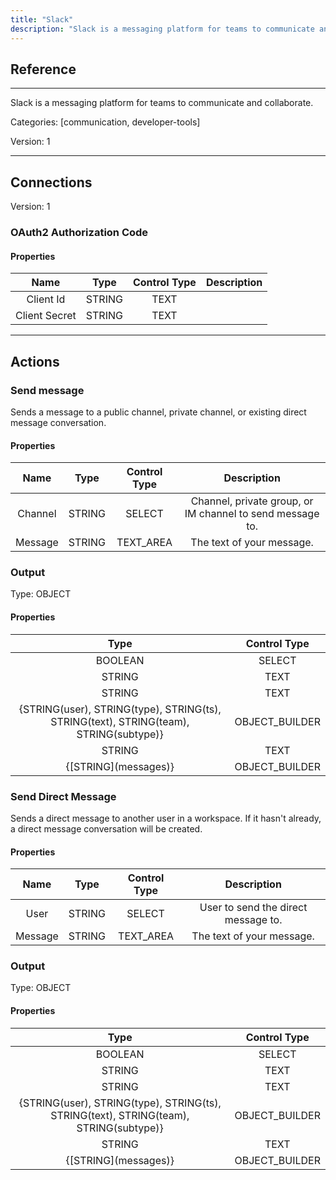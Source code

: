 ```yaml
---
title: "Slack"
description: "Slack is a messaging platform for teams to communicate and collaborate."
---
```

## Reference
<hr />

Slack is a messaging platform for teams to communicate and collaborate.


Categories: [communication, developer-tools]


Version: 1

<hr />



## Connections

Version: 1


### OAuth2 Authorization Code

#### Properties

|      Name      |     Type     |     Control Type     |     Description     |
|:--------------:|:------------:|:--------------------:|:-------------------:|
| Client Id | STRING | TEXT  |  |
| Client Secret | STRING | TEXT  |  |





<hr />





## Actions


### Send message
Sends a message to a public channel, private channel, or existing direct message conversation.

#### Properties

|      Name      |     Type     |     Control Type     |     Description     |
|:--------------:|:------------:|:--------------------:|:-------------------:|
| Channel | STRING | SELECT  |  Channel, private group, or IM channel to send message to.  |
| Message | STRING | TEXT_AREA  |  The text of your message.  |


### Output



Type: OBJECT


#### Properties

|     Type     |     Control Type     |
|:------------:|:--------------------:|
| BOOLEAN | SELECT  |
| STRING | TEXT  |
| STRING | TEXT  |
| {STRING\(user), STRING\(type), STRING\(ts), STRING\(text), STRING\(team), STRING\(subtype)} | OBJECT_BUILDER  |
| STRING | TEXT  |
| {[STRING]\(messages)} | OBJECT_BUILDER  |






### Send Direct Message
Sends a direct message to another user in a workspace. If it hasn't already, a direct message conversation will be created.

#### Properties

|      Name      |     Type     |     Control Type     |     Description     |
|:--------------:|:------------:|:--------------------:|:-------------------:|
| User | STRING | SELECT  |  User to send the direct message to.  |
| Message | STRING | TEXT_AREA  |  The text of your message.  |


### Output



Type: OBJECT


#### Properties

|     Type     |     Control Type     |
|:------------:|:--------------------:|
| BOOLEAN | SELECT  |
| STRING | TEXT  |
| STRING | TEXT  |
| {STRING\(user), STRING\(type), STRING\(ts), STRING\(text), STRING\(team), STRING\(subtype)} | OBJECT_BUILDER  |
| STRING | TEXT  |
| {[STRING]\(messages)} | OBJECT_BUILDER  |






